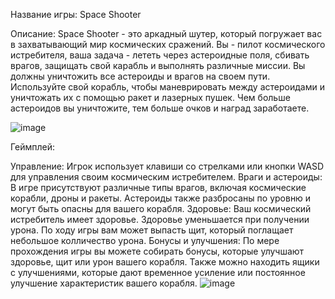 Название игры: Space Shooter

Описание: Space Shooter - это аркадный шутер, который погружает вас в захватывающий мир космических сражений. Вы - пилот космического истребителя, ваша задача - лететь через астероидные поля, сбивать врагов, защищать свой карабль и выполнять различные миссии.
Вы должны уничтожить все астероиды и врагов на своем пути. 
Используйте свой корабль, чтобы маневрировать между астероидами и уничтожать их с помощью ракет и лазерных пушек. Чем больше астероидов вы уничтожите, тем больше очков и наград заработаете.

![image](https://github.com/DomiStjls/Space-Shooter/assets/123009141/a299f235-d940-493d-ae8f-b92f14a59a70)

Геймплей:

Управление: Игрок использует клавиши со стрелками или кнопки WASD для управления своим космическим истребителем. 
Враги и астероиды: В игре присутствуют различные типы врагов, включая космические корабли, дроны и ракеты. Астероиды также разбросаны по уровню и могут быть опасны для вашего корабля.
Здоровье: Ваш космический истребитель имеет здоровье. Здоровье уменьшается при получении урона. По ходу игры вам может выпасть щит, который поглащает небольшое колличество урона.
Бонусы и улучшения: По мере прохождения игры вы можете собирать бонусы, которые улучшают здоровье, щит или урон вашего корабля. Также можно находить ящики с улучшениями, которые дают временное усиление или постоянное улучшение характеристик вашего корабля.
![image](https://github.com/DomiStjls/Space-Shooter/assets/123009141/aab6f456-f562-45ba-857b-018042c10e4f)
